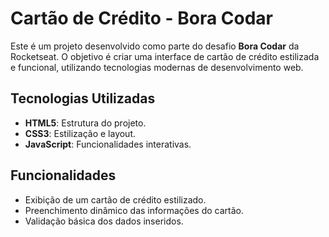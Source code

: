 # Cartão de Crédito - Bora Codar

Este é um projeto desenvolvido como parte do desafio **Bora Codar** da Rocketseat. O objetivo é criar uma interface de cartão de crédito estilizada e funcional, utilizando tecnologias modernas de desenvolvimento web.

## Tecnologias Utilizadas

- **HTML5**: Estrutura do projeto.
- **CSS3**: Estilização e layout.
- **JavaScript**: Funcionalidades interativas.

## Funcionalidades

- Exibição de um cartão de crédito estilizado.
- Preenchimento dinâmico das informações do cartão.
- Validação básica dos dados inseridos.
